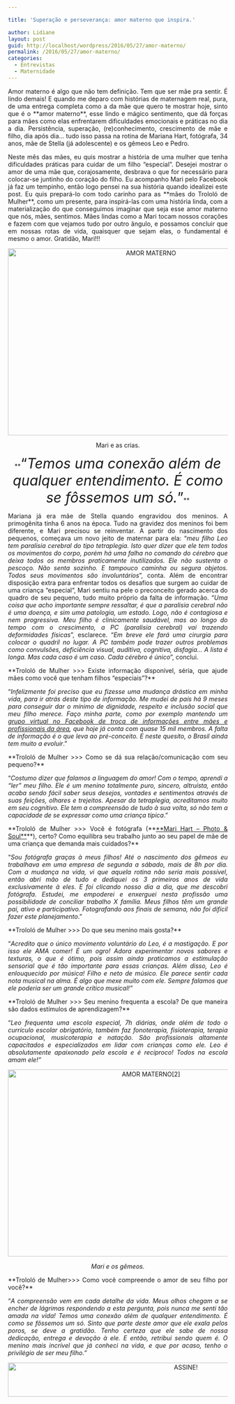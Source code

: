 ```yaml
---

title: 'Superação e perseverança: amor materno que inspira.'

author: Lidiane
layout: post
guid: http://localhost/wordpress/2016/05/27/amor-materno/
permalink: /2016/05/27/amor-materno/
categories:
  - Entrevistas
  - Maternidade
---
```

<p align="justify">
  Amor materno é algo que não tem definição. Tem que ser mãe pra sentir. É lindo demais! E quando me deparo com histórias de maternagem real, pura, de uma entrega completa como a da mãe que quero te mostrar hoje, sinto que é o **amor materno**, esse lindo e mágico sentimento, que dá forças para mães como elas enfrentarem dificuldades emocionais e práticas no dia a dia. Persistência, superação, (re)conhecimento, crescimento de mãe e filho, dia após dia… tudo isso passa na rotina de Mariana Hart, fotógrafa, 34 anos, mãe de Stella (já adolescente) e os gêmeos Leo e Pedro.
</p>

<p align="justify">
  Neste mês das mães, eu quis mostrar a história de uma mulher que tenha dificuldades práticas para cuidar de um filho “especial”. Desejei mostrar o amor de uma mãe que, corajosamente, desbrava o que for necessário para colocar-se juntinho do coração do filho. Eu acompanho Mari pelo Facebook já faz um tempinho, então logo pensei na sua história quando idealizei este post. Eu quis prepará-lo com todo carinho para as **mães do Trololó de Mulher**, como um presente, para inspirá-las com uma história linda, com a materialização do que conseguimos imaginar que seja esse amor materno que nós, mães, sentimos. Mães lindas como a Mari tocam nossos corações e fazem com que vejamos tudo por outro ângulo, e possamos concluir que em nossas rotas de vida, quaisquer que sejam elas, o fundamental é mesmo o amor. Gratidão, Mari!!!
</p>

<p align="center">
  <img class="alignnone size-full wp-image-12588" src="http://www.trololodemulher.com.br/blog/wp-content/uploads/2016/05/AMOR-MATERNO.jpg" alt="AMOR MATERNO" width="640" height="428" />
</p>

<p align="center">
  Mari e as crias.
</p>

<p align="center">
  **<span style="font-size: xx-large;">“<em>Temos uma conexão além de qualquer entendimento. É como se fôssemos um só.</em>”</span>**
</p>

<p align="justify">
  Mariana já era mãe de Stella quando engravidou dos meninos. A primogênita tinha 6 anos na época. Tudo na gravidez dos meninos foi bem diferente, e Mari precisou se reinventar. A partir do nascimento dos pequenos, começava um novo jeito de maternar para ela: “<em>meu filho Leo tem paralisia cerebral do tipo tetraplegia. Isto quer dizer que ele tem todos os movimentos do corpo, porém há uma falha no comando do cérebro que deixa todos os membros praticamente inutilizados. Ele não sustenta o pescoço. Não senta sozinho. E tampouco caminha ou segura objetos. Todos seus movimentos são involuntários</em>”, conta. Além de encontrar disposição extra para enfrentar todos os desafios que surgem ao cuidar de uma criança “especial”, Mari sentiu na pele o preconceito gerado acerca do quadro de seu pequeno, tudo muito próprio da falta de informação. “<em>Uma coisa que acho importante sempre ressaltar, é que a paralisia cerebral não é uma doença, e sim uma patologia, um estado. Logo, não é contagiosa e nem progressiva. Meu filho é clinicamente saudável, mas ao longo do tempo com o crescimento, a PC (paralisia cerebral) vai trazendo deformidades físicas</em>”, esclarece. “<em>Em breve ele fará uma cirurgia para colocar o quadril no lugar. A PC também pode trazer outros problemas como convulsões, deficiência visual, auditiva, cognitiva, disfagia&#8230; A lista é longa. Mas cada caso é um caso. Cada cérebro é único</em>”, conclui.
</p>

<p align="justify">
  **Trololó de Mulher >>> Existe informação disponível, séria, que ajude mães como você que tenham filhos “especiais”?**
</p>

<p align="justify">
  “<em>Infelizmente foi preciso que eu fizesse uma mudança drástica em minha vida, para ir atrás deste tipo de informação. Me mudei de país há 9 meses para conseguir dar o mínimo de dignidade, respeito e inclusão social que meu filho merece. Faço minha parte, como por exemplo mantendo um </em><a href="https://www.facebook.com/groups/paralisiacerebraleamigos/" target="_blank"><em>grupo virtual no Facebook de troca de informações entre mães e profissionais da área</em></a><em>, que hoje já conta com quase 15 mil membros. A falta de informação é o que leva ao pré-conceito. E neste quesito, o Brasil ainda tem muito a evoluir</em>.”
</p>

<p align="justify">
  **Trololó de Mulher >>> Como se dá sua relação/comunicação com seu pequeno?**
</p>

<p align="justify">
  “<em>Costumo dizer que falamos a linguagem do amor! Com o tempo, aprendi a &#8220;ler&#8221; meu filho. Ele é um menino totalmente puro, sincero, altruísta, então acaba sendo fácil saber seus desejos, vontades e sentimentos através de suas feições, olhares e trejeitos. Apesar da tetraplegia, acreditamos muito em seu cognitivo. Ele tem a compreensão de tudo à sua volta, só não tem a capacidade de se expressar como uma criança típica</em>.”
</p>

<p align="justify">
  **Trololó de Mulher >>> Você é fotógrafa (**<a href="https://www.facebook.com/marihartphoto" target="_blank">**Mari Hart – Photo & Soul**</a>**), certo? Como equilibra seu trabalho junto ao seu papel de mãe de uma criança que demanda mais cuidados?**
</p>

<p align="justify">
  “<em>Sou fotógrafa graças à meus filhos! Até o nascimento dos gêmeos eu trabalhava em uma empresa de segunda a sábado, mais de 8h por dia. Com a mudança na vida, vi que aquela rotina não seria mais possível, então abri mão de tudo e dediquei os 3 primeiros anos de vida exclusivamente à eles. E foi clicando nosso dia a dia, que me descobri fotógrafa. Estudei, me empoderei e enxerguei nesta profissão uma possibilidade de conciliar trabalho X família. Meus filhos têm um grande pai, ativo e participativo. Fotografando aos finais de semana, não foi difícil fazer este planejamento</em>.”
</p>

<p align="justify">
  **Trololó de Mulher >>> Do que seu menino mais gosta?**
</p>

<p align="justify">
  “<em>Acredito que o único movimento voluntário do Leo, é a mastigação. E por isso ele AMA comer! É um ogro! Adora experimentar novos sabores e texturas, o que é ótimo, pois assim ainda praticamos a estimulação sensorial que é tão importante para essas crianças. Além disso, Leo é enlouquecido por música! Filho e neto de músico. Ele parece sentir cada nota musical na alma. É algo que mexe muito com ele. Sempre falamos que ele poderia ser um grande crítico musical!”</em>
</p>

<p align="justify">
  **Trololó de Mulher >>> Seu menino frequenta a escola? De que maneira são dados estímulos de aprendizagem?**
</p>

<p align="justify">
  “<em>Leo frequenta uma escola especial, 7h diárias, onde além de todo o currículo escolar obrigatório, também faz fonoterapia, fisioterapia, terapia ocupacional, musicoterapia e natação. São profissionais altamente capacitados e especializados em lidar com crianças como ele. Leo é absolutamente apaixonado pela escola e é recíproco! Todos na escola amam ele!”</em>
</p>

<p align="center">
  <img class="alignnone size-full wp-image-12589" src="http://www.trololodemulher.com.br/blog/wp-content/uploads/2016/05/AMOR-MATERNO2.jpg" alt="AMOR MATERNO[2]" width="640" height="428" />
</p>

<p align="center">
  <em>Mari e os gêmeos.</em>
</p>

<p align="justify">
  **Trololó de Mulher>>> Como você compreende o amor de seu filho por você?**
</p>

<p align="justify">
  “<em>A compreensão vem em cada detalhe da vida. Meus olhos chegam a se encher de lágrimas respondendo a esta pergunta, pois nunca me senti tão amada na vida! Temos uma conexão além de qualquer entendimento. É como se fôssemos um só. Sinto que parte deste amor que ele exala pelos poros, se deve a gratidão. Tenho certeza que ele sabe de nossa dedicação, entrega e devoção à ele. E então, retribui sendo quem é. O menino mais incrível que já conheci na vida, e que por acaso, tenho o privilégio de ser meu filho.”</em>
</p>

<p align="center">
  <a href="http://feedburner.google.com/fb/a/mailverify?uri=blogBichaFemea&loc=en_US" target="_blank"><img class="alignnone size-full wp-image-10439" src="http://www.trololodemulher.com.br/blog/wp-content/uploads/2014/09/ASSINE.png" alt="ASSINE!" width="800" height="78" /></a>
</p>

<p align="justify">